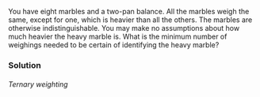 You have eight marbles and a two-pan balance. All the marbles weigh the same,
except for one, which is heavier than all the others. The marbles are otherwise
indistinguishable. You may make no assumptions about how much heavier the heavy
marble is. What is the minimum number of weighings needed to be certain of
identifying the heavy marble?

### Solution

###### Ternary weighting
